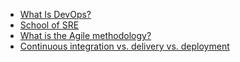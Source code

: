 * [What Is DevOps?](https://www.atlassian.com/devops)
* [School of SRE](https://linkedin.github.io/school-of-sre/)
* [What is the Agile methodology?](https://www.atlassian.com/agile)
* [Continuous integration vs. delivery vs. deployment](https://www.atlassian.com/continuous-delivery/principles/continuous-integration-vs-delivery-vs-deployment)
